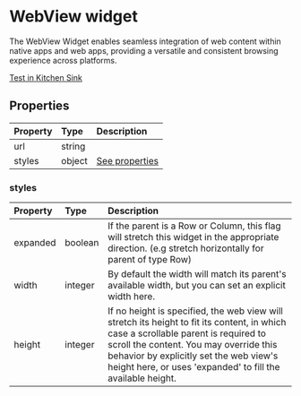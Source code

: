 # WebView widget

The WebView Widget enables seamless integration of web content within native apps and web apps, providing a versatile and consistent browsing experience across platforms.

[Test in Kitchen Sink](https://studio.ensembleui.com/app/e24402cb-75e2-404c-866c-29e6c3dd7992/screen/22c8d57d-a906-4d11-873d-161fd6c56c0a)

## Properties

| Property | Type   | Description               |
| :------- | :----- | :------------------------ |
| url      | string |                           |
| styles   | object | [See properties](#styles) |

### styles

| Property | Type    | Description                                                                                                                                                                                                                                                                            |
| :------- | :------ | :------------------------------------------------------------------------------------------------------------------------------------------------------------------------------------------------------------------------------------------------------------------------------------- |
| expanded | boolean | If the parent is a Row or Column, this flag will stretch this widget in the appropriate direction. (e.g stretch horizontally for parent of type Row)                                                                                                                                   |
| width    | integer | By default the width will match its parent's available width, but you can set an explicit width here.                                                                                                                                                                                  |
| height   | integer | If no height is specified, the web view will stretch its height to fit its content, in which case a scrollable parent is required to scroll the content. You may override this behavior by explicitly set the web view's height here, or uses 'expanded' to fill the available height. |
